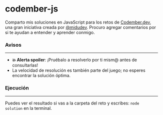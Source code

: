 
# codember-js

  
Comparto mis soluciones en JavaScript para los retos de [Codember.dev](https://codember.dev), una gran iniciativa creada por [@midudev](https://github.com/midudev). Procuro agregar comentarios por si te ayudan a entender y aprender conmigo.

### Avisos
---
* **💥 Alerta spoiler**: ¡Pruébalo a resolverlo por ti mism@ antes de consultarlas!
* La velocidad de resolución es también parte del juego; no esperes encontrar la solución óptima.

### Ejecución
---
Puedes ver el resultado si vas a la carpeta del reto y escribes:  `node solution` en la terminal.